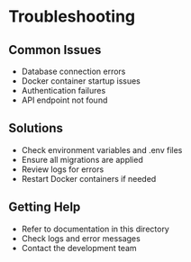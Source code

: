 # Troubleshooting

## Common Issues
- Database connection errors
- Docker container startup issues
- Authentication failures
- API endpoint not found

## Solutions
- Check environment variables and .env files
- Ensure all migrations are applied
- Review logs for errors
- Restart Docker containers if needed

## Getting Help
- Refer to documentation in this directory
- Check logs and error messages
- Contact the development team
